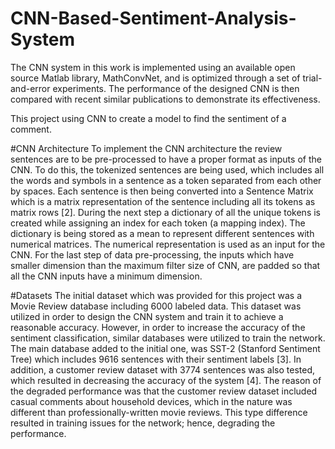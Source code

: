 # CNN-Based-Sentiment-Analysis-System

The CNN system in this work is implemented using an available open source Matlab library, MathConvNet,
and is optimized through a set of trial-and-error experiments. The performance of the designed CNN is then
compared with recent similar publications to demonstrate its effectiveness. </br>

This project using CNN to create a model to find the sentiment of a comment.</br>

#CNN Architecture
To implement the CNN architecture the review sentences are to be pre-processed to have a proper format as
inputs of the CNN. To do this, the tokenized sentences are being used, which includes all the words and symbols
in a sentence as a token separated from each other by spaces. Each sentence is then being converted into a
Sentence Matrix which is a matrix representation of the sentence including all its tokens as matrix rows [2].
During the next step a dictionary of all the unique tokens is created while assigning an index for each token
(a mapping index). The dictionary is being stored as a mean to represent different sentences with numerical
matrices. The numerical representation is used as an input for the CNN. For the last step of data pre-processing,
the inputs which have smaller dimension than the maximum filter size of CNN, are padded so that all the CNN
inputs have a minimum dimension.

#Datasets
The initial dataset which was provided for this project was a Movie Review database including 6000 labeled
data. This dataset was utilized in order to design the CNN system and train it to achieve a reasonable accuracy.
However, in order to increase the accuracy of the sentiment classification, similar databases were utilized to
train the network. The main database added to the initial one, was SST-2 (Stanford Sentiment Tree) which
includes 9616 sentences with their sentiment labels [3].
In addition, a customer review dataset with 3774 sentences was also tested, which resulted in decreasing
the accuracy of the system [4]. The reason of the degraded performance was that the customer review dataset
included casual comments about household devices, which in the nature was different than professionally-written
movie reviews. This type difference resulted in training issues for the network; hence, degrading the performance.
